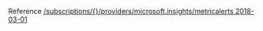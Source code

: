 Reference [/subscriptions/{}/providers/microsoft.insights/metricalerts 2018-03-01](/Resources/mgmt-plane/L3N1YnNjcmlwdGlvbnMve30vcHJvdmlkZXJzL21pY3Jvc29mdC5pbnNpZ2h0cy9tZXRyaWNhbGVydHM=/2018-03-01.xml)
